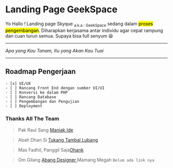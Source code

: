 
# Landing Page GeekSpace
Yo Hallo !
Landing page Skyque <sub>a.k.a : GeekSpace</sub> sedang dalam <mark>proses pengembangan</mark>. Diharapkan kerjasama antar individu agar cepat rampung dan cuan turun semua. Supaya bisa full senyum :laughing:

*** 
_Apa yang Kau Tanam, Itu yang Akan Kau Tuai_

***


## Roadmap Pengerjaan
```
- [x] UI/UX
- [ ] Rancang Front End dengan sumber UI/UI
- [ ] Konversi ke dalam PHP
- [ ] Rancang Database
- [ ] Pengembangan dan Pengujian
- [ ] Deployment
```

### Thanks All The Team
>Pak Raul Sang [Maniak Ide](https://github.com/raulmahya123)

>Abah Dhan Si [Tukang Tambal Lubang](https://github.com/dhan14)

>Mas Fadhil, Panggil Saja[Ohank](https://github.com/OhangDevelop)

>Om Gilang [Abang Designer ](https://github.com/Giiyasa)
>Mamang Megah `Belum ada link nya`
